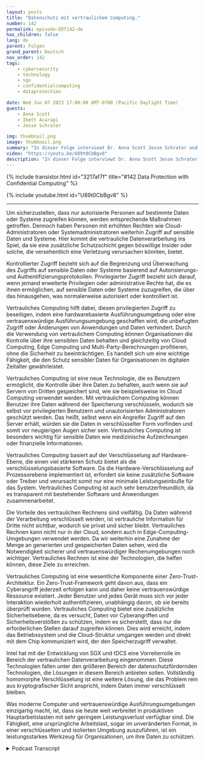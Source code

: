```yaml
---
layout: posts
title: "Datenschutz mit vertraulichem Computing."
number: 142
permalink: episode-EDT142-de
has_children: false
lang: de
parent: Folgen
grand_parent: Deutsch
nav_order: 142
tags:
    - cybersecurity
    - technology
    - sgx
    - confidentialcomputing
    - dataprotection

date: Wed Jun 07 2023 17:00:00 GMT-0700 (Pacific Daylight Time)
guests:
    - Anna Scott
    - Ibett Acarapi
    - Jesse Schrater

img: thumbnail.png
image: thumbnail.png
summary: "In dieser Folge interviewt Dr. Anna Scott Jesse Schrater und Ibett Acarapi darüber, wie man Daten mithilfe vertraulicher Berechnung schützen kann."
video: "https://youtu.be/U89t0CbBgv8"
description: "In dieser Folge interviewt Dr. Anna Scott Jesse Schrater und Ibett Acarapi darüber, wie man Daten mithilfe vertraulicher Berechnung schützen kann."
---
```


<div>
{% include transistor.html id="3217af7f" title="#142 Data Protection with Confidential Computing" %}

{% include youtube.html id="U89t0CbBgv8" %}
</div>

---

Um sicherzustellen, dass nur autorisierte Personen auf bestimmte Daten oder Systeme zugreifen können, werden entsprechende Maßnahmen getroffen. Dennoch haben Personen mit erhöhten Rechten wie Cloud-Administratoren oder Systemadministratoren weiterhin Zugriff auf sensible Daten und Systeme. Hier kommt die vertrauliche Datenverarbeitung ins Spiel, da sie eine zusätzliche Schutzschicht gegen böswillige Insider oder solche, die versehentlich eine Verletzung verursachen könnten, bietet.

Kontrollierter Zugriff bezieht sich auf die Begrenzung und Überwachung des Zugriffs auf sensible Daten oder Systeme basierend auf Autorisierungs- und Authentifizierungsprotokollen. Privilegierter Zugriff bezieht sich darauf, wenn jemand erweiterte Privilegien oder administrative Rechte hat, die es ihnen ermöglichen, auf sensible Daten oder Systeme zuzugreifen, die über das hinausgehen, was normalerweise autorisiert oder kontrolliert ist.

Vertrauliches Computing hilft dabei, diesen privilegierten Zugriff zu beseitigen, indem eine hardwarebasierte Ausführungsumgebung oder eine vertrauenswürdige Ausführungsumgebung geschaffen wird, die unbefugten Zugriff oder Änderungen von Anwendungen und Daten verhindert. Durch die Verwendung von vertraulichem Computing können Organisationen die Kontrolle über ihre sensiblen Daten behalten und gleichzeitig von Cloud Computing, Edge Computing und Multi-Party-Berechnungen profitieren, ohne die Sicherheit zu beeinträchtigen. Es handelt sich um eine wichtige Fähigkeit, die den Schutz sensibler Daten für Organisationen im digitalen Zeitalter gewährleistet.

Vertrauliches Computing ist eine neue Technologie, die es Benutzern ermöglicht, die Kontrolle über ihre Daten zu behalten, auch wenn sie auf Servern von Dritten gespeichert sind, wie sie beispielsweise im Cloud Computing verwendet werden. Mit vertraulichem Computing können Benutzer ihre Daten während der Speicherung verschlüsseln, wodurch sie selbst vor privilegierten Benutzern und unautorisierten Administratoren geschützt werden. Das heißt, selbst wenn ein Angreifer Zugriff auf den Server erhält, würden sie die Daten in verschlüsselter Form vorfinden und somit vor neugierigen Augen sicher sein. Vertrauliches Computing ist besonders wichtig für sensible Daten wie medizinische Aufzeichnungen oder finanzielle Informationen.

Vertrauliches Computing basiert auf der Verschlüsselung auf Hardware-Ebene, die einen viel stärkeren Schutz bietet als die verschlüsselungsbasierte Software. Da die Hardware-Verschlüsselung auf Prozessorebene implementiert ist, erfordert sie keine zusätzliche Software oder Treiber und verursacht somit nur eine minimale Leistungseinbuße für das System. Vertrauliches Computing ist auch sehr benutzerfreundlich, da es transparent mit bestehender Software und Anwendungen zusammenarbeitet.

Die Vorteile des vertraulichen Rechnens sind vielfältig. Da Daten während der Verarbeitung verschlüsselt werden, ist vertrauliche Information für Dritte nicht sichtbar, wodurch sie privat und sicher bleibt. Vertrauliches Rechnen kann nicht nur in der Cloud, sondern auch in Edge-Computing-Umgebungen verwendet werden. Da wir weiterhin eine Zunahme der Menge an generierten und gespeicherten Daten sehen, wird die Notwendigkeit sicherer und vertrauenswürdiger Rechenumgebungen noch wichtiger. Vertrauliches Rechnen ist eine der Technologien, die helfen können, diese Ziele zu erreichen.

Vertrauliches Computing ist eine wesentliche Komponente einer Zero-Trust-Architektur. Ein Zero-Trust-Framework geht davon aus, dass ein Cyberangriff jederzeit erfolgen kann und daher keine vertrauenswürdige Ressource existiert. Jeder Benutzer und jedes Gerät muss sich vor jeder Interaktion wiederholt authentifizieren, unabhängig davon, ob sie bereits überprüft wurden. Vertrauliches Computing bietet eine zusätzliche Sicherheitsebene, da es versucht, Daten vor Cyberangriffen und Sicherheitsverstößen zu schützen, indem es sicherstellt, dass nur die erforderlichen Stellen darauf zugreifen können. Dies wird erreicht, indem das Betriebssystem und die Cloud-Struktur umgangen werden und direkt mit dem Chip kommuniziert wird, der den Speicherzugriff verwaltet.

Intel hat mit der Entwicklung von SGX und tDCS eine Vorreiterrolle im Bereich der vertraulichen Datenverarbeitung eingenommen. Diese Technologien fallen unter den größeren Bereich der datenschutzfördernden Technologien, die Lösungen in diesem Bereich anbieten sollen. Vollständig homomorphe Verschlüsselung ist eine weitere Lösung, die das Problem rein aus kryptografischer Sicht anspricht, indem Daten immer verschlüsselt bleiben.

Was moderne Computer und vertrauenswürdige Ausführungsumgebungen einzigartig macht, ist, dass sie heute weit verbreitet in produktiven Hauptarbeitslasten mit sehr geringem Leistungsverlust verfügbar sind. Die Fähigkeit, eine ursprüngliche Arbeitslast, sogar im unveränderten Format, in einer verschlüsselten und isolierten Umgebung auszuführen, ist ein leistungsstarkes Werkzeug für Organisationen, um ihre Daten zu schützen.



<details>
<summary> Podcast Transcript </summary>

<p></p>

</details>
